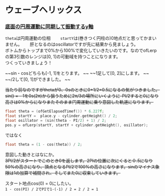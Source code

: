 # ウェーブヘリックス

### <ins>底面の円周運動に同期して振動するy軸</ins>
`theta`は円周運動の位相　　
`startY`は(巻きつく円柱の)0地点だと思ってかまいません。　　
肝となるのはoscillatorですが先に結果から見ましょう。  
ボトムからトップまで0%から100%で変化していきたいのです。なのでofLerpの第3引数のレンジは[0, 1]の可動域を持つことになります。  
つくっていきましょう！  

~~sin・cosどちらも[-1, 1]をとります。  ~~
~~1足して[0, 2]にします。  ~~
~~/2して[0, 1]ができました。  ~~

~~当たり前なのですがthetaが0、0sのときに0+1/2=0.5になるの気がつきました。
sin() = - 1を0s(2π)から狙うために2π/3の場所にいくように-PI/2すると0になり高さは0%からになりまたそのまま円周運動に乗り意図した軌道になります。~~

```cpp
float theta = (ofGetElapsedTimef()) * 6.227f;
float startY =  place.y - cylinder.getHeight() / 2;
float osillator = (sin(theta - PI/2) + 1) / 2;
pos.y = ofLerp(startY, startY + cylinder.getHeight(), osillator);

```
ではなく
```cpp
float theta = (1 - cos(theta)) / 2;
```

意図した動きとはなにか。  
~~3PI/2がスタートでこのとき0を返します。2PIの位置に次にくると０.5になり50%の高さになり、頂点となるPI/2で100%の高さになります。sinのマイナス象限は1の加算で補間され、そしてまた0に収束していきます。~~

スタート地点cos(0) = 0にしたい。  
`1 - cos(PI) / 2でPIで1-(-1) / 2 = 2 / 2 = 1`
